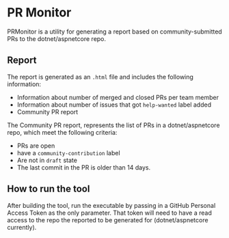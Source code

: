 # PR Monitor
PRMonitor is a utility for generating a report based on community-submitted PRs to the dotnet/aspnetcore repo.

## Report
The report is generated as an `.html` file and includes the following information:
- Information about number of merged and closed PRs per team member
- Information about number of issues that got `help-wanted` label added
- Community PR report

The Community PR report, represents the list of PRs in a dotnet/aspnetcore repo, which meet the following criteria:
- PRs are open
- have a `community-contribution` label
- Are not in `draft` state
- The last commit in the PR is older than 14 days.

## How to run the tool
After building the tool, run the executable by passing in a GitHub Personal Access Token as the only parameter.
That token will need to have a read access to the repo the reported to be generated for (dotnet/aspnetcore currently).
